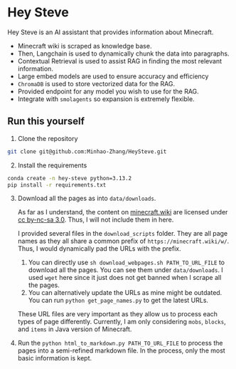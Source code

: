 # Hey Steve

Hey Steve is an AI assistant that provides information about Minecraft. 

- Minecraft wiki is scraped as knowledge base. 
- Then, Langchain is used to dynamically chunk the data into paragraphs. 
- Contextual Retrieval is used to assist RAG in finding the most relevant information.
- Large embed models are used to ensure accuracy and efficiency 
- `ChromaDB` is used to store vectorized data for the RAG. 
- Provided endpoint for any model you wish to use for the RAG. 
- Integrate with `smolagents` so expansion is extremely flexible.

## Run this yourself 

1. Clone the repository
```bash
git clone git@github.com:Minhao-Zhang/HeySteve.git
```
2. Install the requirements
```bash 
conda create -n hey-steve python=3.13.2
pip install -r requirements.txt
```
3. Download all the pages as into `data/downloads`. 
    
    As far as I understand, the content on [minecraft.wiki](https://minecraft.wiki) are licensed under [cc by-nc-sa 3.0](https://creativecommons.org/licenses/by-nc-sa/3.0/deed.en). Thus, I will not include them in here. 

    I provided several files in the `download_scripts` folder. They are all page names as they all share a common prefix of `https://minecraft.wiki/w/`. Thus, I would dynamically pad the URLs with the prefix.
    
    1. You can directly use `sh download_webpages.sh PATH_TO_URL_FILE` to download all the pages. You can see them under `data/downloads`. I used `wget` here since it just does not get banned when I scrape all the pages. 
    2. You can alternatively update the URLs as mine might be outdated. You can run `python get_page_names.py` to get the latest URLs. 

    These URL files are very important as they allow us to process each types of page differently. Currently, I am only considering `mobs`, `blocks`, and `items` in Java version of Minecraft. 

4. Run the `python html_to_markdown.py PATH_TO_URL_FILE` to process the pages into a semi-refined markdown file. In the process, only the most basic information is kept. 